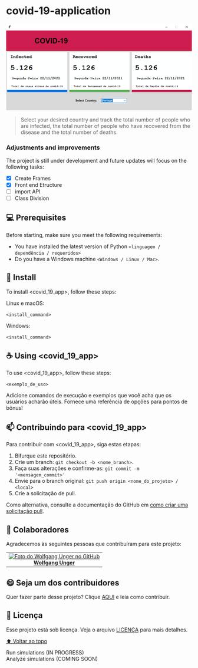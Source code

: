 # covid-19-application  


<!---Esses são exemplos. Veja https://shields.io para outras pessoas ou para personalizar este conjunto de escudos. Você pode querer incluir dependências, status do projeto e informações de licença aqui--->

<img src="covid-app-img.PNG" alt="CovidApp">  

> Select your desired country and track the total number of people who are infected, the total number of people who have recovered from the disease and the total number of deaths  

### Adjustments and improvements  

The project is still under development and future updates will focus on the following tasks:  

- [x] Create Frames
- [x] Front end Etructure
- [ ] import API
- [ ] Class Division  

## 💻 Prerequisites  

Before starting, make sure you meet the following requirements:  
<!---Estes são apenas requisitos de exemplo. Adicionar, duplicar ou remover conforme necessário--->
* You have installed the latest version of Python `<linguagem / dependência / requeridos>`
* Do you have a Windows machine `<Windows / Linux / Mac>`.

## 🚀 Install <covid-app>

To install <covid_19_app>, follow these steps:  
  
Linux e macOS:
```
<install_command>
```

Windows:
```
<install_command>
```

## ☕ Using <covid_19_app>

To use <covid_19_app>, follow these steps:
```
<exemplo_de_uso>
```

Adicione comandos de execução e exemplos que você acha que os usuários acharão úteis. Fornece uma referência de opções para pontos de bônus!

## 📫 Contribuindo para <covid_19_app>
<!---Se o seu README for longo ou se você tiver algum processo ou etapas específicas que deseja que os contribuidores sigam, considere a criação de um arquivo CONTRIBUTING.md separado--->
Para contribuir com <covid_19_app>, siga estas etapas:

1. Bifurque este repositório.
2. Crie um branch: `git checkout -b <nome_branch>`.
3. Faça suas alterações e confirme-as: `git commit -m '<mensagem_commit>'`
4. Envie para o branch original: `git push origin <nome_do_projeto> / <local>`
5. Crie a solicitação de pull.

Como alternativa, consulte a documentação do GitHub em [como criar uma solicitação pull](https://help.github.com/en/github/collaborating-with-issues-and-pull-requests/creating-a-pull-request).

## 🤝 Colaboradores

Agradecemos às seguintes pessoas que contribuíram para este projeto:

<table>  
    <tr>
    <td align="center">
      <a href="https://github.com/wolfgangunger">
        <img src="https://avatars.githubusercontent.com/u/13216020?v=4" width="100px;" alt="Foto do Wolfgang Unger no GitHub"/><br>
          <b>Wolfgang Unger</b>
        </sub>
      </a>
    </td>
</table>


## 😄 Seja um dos contribuidores<br>

Quer fazer parte desse projeto? Clique [AQUI](CONTRIBUTING.md) e leia como contribuir.

## 📝 Licença

Esse projeto está sob licença. Veja o arquivo [LICENÇA](LICENSE.md) para mais detalhes.

[⬆ Voltar ao topo](#covid-19-application)<br>

Run simulations (IN PROGRESS)  
Analyze simulations (COMING SOON)
